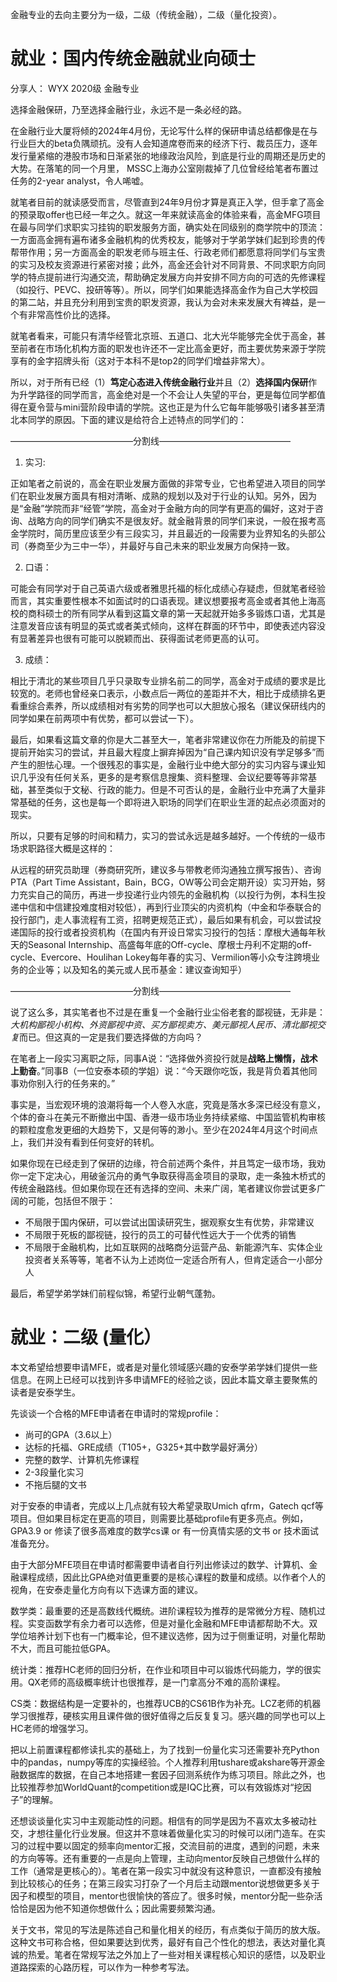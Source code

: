 金融专业的去向主要分为一级，二级（传统金融），二级（量化投资）。

# 就业：国内传统金融就业向硕士

分享人： WYX 2020级 金融专业

选择金融保研，乃至选择金融行业，永远不是一条必经的路。

在金融行业大厦将倾的2024年4月份，无论写什么样的保研申请总结都像是在与行业巨大的beta负隅顽抗。没有人会知道席卷而来的经济下行、裁员压力，逐年发行量紧缩的港股市场和日渐紧张的地缘政治风险，到底是行业的周期还是历史的大势。在落笔的同一个月里， MSSC上海办公室刚裁掉了几位曾经给笔者布置过任务的2-year analyst，令人唏嘘。

就笔者目前的就读感受而言，尽管直到24年9月份才算是真正入学，但手拿了高金的预录取offer也已经一年之久。就这一年来就读高金的体验来看，高金MFG项目在最与同学们求职实习挂钩的职发服务方面，确实处在同级别的商学院中的顶流：一方面高金拥有遍布诸多金融机构的优秀校友，能够对于学弟学妹们起到珍贵的传帮带作用；另一方面高金的职发老师与班主任、行政老师们都愿意将同学们与宝贵的实习及校友资源进行紧密对接；此外，高金还会针对不同背景、不同求职方向同学的特点提前进行沟通交流，帮助确定发展方向并安排不同方向的可选的先修课程（如投行、PEVC、投研等等）。所以，同学们如果能选择高金作为自己大学校园的第二站，并且充分利用到宝贵的职发资源，我认为会对未来发展大有裨益，是一个有非常高性价比的选择。

就笔者看来，可能只有清华经管北京班、五道口、北大光华能够完全优于高金，甚至前者在市场化机构方面的职发也许还不一定比高金更好，而主要优势来源于学院享有的金字招牌头衔（这对于本科不是top2的同学们增益非常大）。

所以，对于所有已经（1）**笃定心态进入传统金融行业**并且（2）**选择国内保研**作为升学路径的同学而言，高金绝对是一个不会让人失望的平台，更是每位同学都值得在夏令营与mini营阶段申请的学院。这也正是为什么它每年能够吸引诸多甚至清北本同学的原因。下面的建议是给符合上述特点的同学们的：

——————————————分割线———————————————

1. 实习:

正如笔者之前说的，高金在职业发展方面做的非常专业，它也希望进入项目的同学们在职业发展方面具有相对清晰、成熟的规划以及对于行业的认知。另外，因为是“金融”学院而非“经管”学院，高金对于金融方向的同学有更高的偏好，这对于咨询、战略方向的同学们确实不是很友好。就金融背景的同学们来说，一般在报考高金学院时，简历里应该至少有三段实习，并且最近的一段需要为业界知名的头部公司（券商至少为三中一华），并最好与自己未来的职业发展方向保持一致。

2. 口语：

可能会有同学对于自己英语六级或者雅思托福的标化成绩心存疑虑，但就笔者经验而言，其实重要性根本不如面试时的口语表现。建议想要报考高金或者其他上海高校的商科硕士的所有同学从看到这篇文章的第一天起就开始多多锻炼口语，尤其是注意发音应该有明显的英式或者美式倾向，这样在群面的环节中，即使表述内容没有显著差异也很有可能可以脱颖而出、获得面试老师更高的认可。

3. 成绩：

相比于清北的某些项目几乎只录取专业排名前二的同学，高金对于成绩的要求是比较宽的。老师也曾经亲口表示，小数点后一两位的差距并不大，相比于成绩排名更看重综合素养，所以成绩相对有劣势的同学也可以大胆放心报名（建议保研线内的同学如果在前两项中有优势，都可以尝试一下）。

最后，如果看这篇文章的你是大二甚至大一，笔者非常建议你在力所能及的前提下提前开始实习的尝试，并且最大程度上摒弃掉因为“自己课内知识没有学足够多”而产生的胆怯心理。一个很残忍的事实是，金融行业中绝大部分的实习内容与课业知识几乎没有任何关系，更多的是考察信息搜集、资料整理、会议纪要等等非常基础，甚至类似于文秘、行政的能力。但是不可否认的是，金融行业中充满了大量非常基础的任务，这也是每一个即将进入职场的同学们在职业生涯的起点必须面对的现实。

所以，只要有足够的时间和精力，实习的尝试永远是越多越好。一个传统的一级市场求职路径大概是这样的：

从远程的研究员助理（券商研究所，建议多与带教老师沟通独立撰写报告）、咨询PTA（Part Time Assistant，Bain，BCG，OW等公司会定期开设）实习开始，努力充实自己的简历，再进一步投递行业内领先的金融机构（以投行为例，本科生投递中信和中信建投难度相对较低），再到行业顶尖的内资机构（中金和华泰联合的投行部门，走人事流程有工资，招聘更规范正式），最后如果有机会，可以尝试投递国际的投行或者投资机构（在国内有开设日常实习投行的包括：摩根大通每年秋天的Seasonal Internship、高盛每年底的Off-cycle、摩根士丹利不定期的off-cycle、Evercore、Houlihan Lokey每年春的实习、Vermilion等小众专注跨境业务的企业等；以及知名的美元或人民币基金：建议查询知乎）

——————————————分割线———————————————

说了这么多，其实笔者也不过是在重复一个金融行业尘俗老套的鄙视链，无非是：*大机构鄙视小机构、外资鄙视中资、买方鄙视卖方、美元鄙视人民币、清北鄙视交复*而已。但这真的一定是我们要选择做的方向吗？

在笔者上一段实习离职之际，同事A说：“选择做外资投行就是**战略上懒惰，战术上勤奋**。”同事B（一位安泰本硕的学姐）说：“今天跟你吃饭，我是背负着其他同事劝你别入行的任务来的。”

事实是，当宏观环境的浪潮将每一个人卷入水底，究竟是落水多深已经没有意义，个体的奋斗在美元不断撤出中国、香港一级市场业务持续紧缩、中国监管机构审核的颗粒度愈发更细的大趋势下，又是何等的渺小。至少在2024年4月这个时间点上，我们并没有看到任何变好的转机。

如果你现在已经走到了保研的边缘，符合前述两个条件，并且笃定一级市场，我劝你一定下定决心，用破釜沉舟的勇气争取获得高金项目的录取，走一条独木桥式的传统金融路线。但如果你现在还有选择的空间、未来广阔，笔者建议你尝试更多广阔的可能，包括但不限于：

- 不局限于国内保研，可以尝试出国读研究生，据观察女生有优势，非常建议
- 不局限于死板的鄙视链，投行的员工的可替代性远大于一个优秀的销售
- 不局限于金融机构，比如互联网的战略商分运营产品、新能源汽车、实体企业投资者关系等等，笔者不认为上述岗位一定适合所有人，但肯定适合一小部分人

最后，希望学弟学妹们前程似锦，希望行业朝气蓬勃。

# 就业：二级 (量化）

本文希望给想要申请MFE，或者是对量化领域感兴趣的安泰学弟学妹们提供一些信息。在网上已经可以找到许多申请MFE的经验之谈，因此本篇文章主要聚焦的读者是安泰学生。

先谈谈一个合格的MFE申请者在申请时的常规profile：

* 尚可的GPA（3.6以上）
* 达标的托福、GRE成绩（T105+，G325+其中数学最好满分）
* 完整的数学、计算机先修课程
* 2-3段量化实习
* 不拖后腿的文书

对于安泰的申请者，完成以上几点就有较大希望录取Umich qfrm，Gatech qcf等项目。但如果目标定在更高的项目，则需要比基础profile有更多亮点。例如，GPA3.9 or 修读了很多高难度的数学cs课 or 有一份真情实感的文书 or 技术面试准备充分。

由于大部分MFE项目在申请时都需要申请者自行列出修读过的数学、计算机、金融课程成绩，因此比GPA绝对值更重要的是核心课程的数量和成绩。以作者个人的视角，在安泰走量化方向有以下选课方面的建议。

数学类：最重要的还是高数线代概统。进阶课程较为推荐的是常微分方程、随机过程。实变函数学有余力者可以选修，但是对量化金融和MFE申请都帮助不大。双学位培养计划下也有一门概率论，但不建议选修，因为过于侧重证明，对量化帮助不大，而且可能拉低GPA。

统计类：推荐HC老师的回归分析，在作业和项目中可以锻炼代码能力，学的很实用。QX老师的高级概率统计也很推荐，是一门拿高分不难的高阶课程。

CS类：数据结构是一定要补的，也推荐UCB的CS61B作为补充。LCZ老师的机器学习很推荐，硬核实用且课件做的很好值得之后反复复习。感兴趣的同学也可以上HC老师的增强学习。

把以上前置课程都修读扎实的基础上，为了找到一份量化实习还需要补充Python中的pandas，numpy等库的实操经验。个人推荐利用tushare或akshare等开源金融数据库的数据，在自己本地搭建一套因子回测系统作为练习项目。除此之外，也比较推荐参加WorldQuant的competition或是IQC比赛，可以有效锻炼对“挖因子”的理解。

还想谈谈量化实习中主观能动性的问题。相信有的同学是因为不喜欢太多被动社交，才想往量化行业发展。但这并不意味着做量化实习的时候可以闭门造车。在实习的过程中要以固定的频率向mentor汇报，交流目前的进度，遇到的问题，未来的方向等等。还有重要的一点是向上管理，主动向mentor反映自己想做什么样的工作（通常是更核心的）。笔者在第一段实习中就没有这种意识，一直都没有接触到比较核心的任务；在第三段实习打杂了一个月后主动跟mentor说想做更多关于因子和模型的项目，mentor也很愉快的答应了。很多时候，mentor分配一些杂活恰恰是因为他不知道你想做什么；因此需要频繁沟通。

关于文书，常见的写法是陈述自己和量化相关的经历，有点类似于简历的放大版。这种文书可称合格，但如果要达到优秀，最好有自己个性化的想法，表达对量化真诚的热爱。笔者在常规写法之外加上了一些对相关课程核心知识的感悟，以及职业道路探索的心路历程，可以作为一种参考写法。
